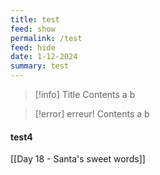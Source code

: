 ```yaml
---
title: test
feed: show
permalink: /test
feed: hide
date: 1-12-2024
summary: test
---
```




> [!info] Title
> Contents
> a
> b

> [!error] erreur!
> Contents
> a
> b
#### test4

[[Day 18 - Santa's sweet words]]
